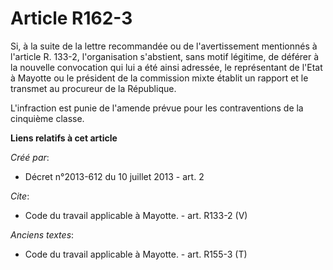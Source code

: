 # Article R162-3

Si, à la suite de la lettre recommandée ou de l'avertissement mentionnés à l'article R. 133-2, l'organisation s'abstient,
sans motif légitime, de déférer à la nouvelle convocation qui lui a été ainsi adressée, le représentant de l'Etat à Mayotte
ou le président de la commission mixte établit un rapport et le transmet au procureur de la République. 

L'infraction est punie de l'amende prévue pour les contraventions de la cinquième classe.

**Liens relatifs à cet article**

_Créé par_:

  - Décret n°2013-612 du 10 juillet 2013 - art. 2

_Cite_:

  - Code du travail applicable à Mayotte. - art. R133-2 (V)

_Anciens textes_:

  - Code du travail applicable à Mayotte. - art. R155-3 (T)
